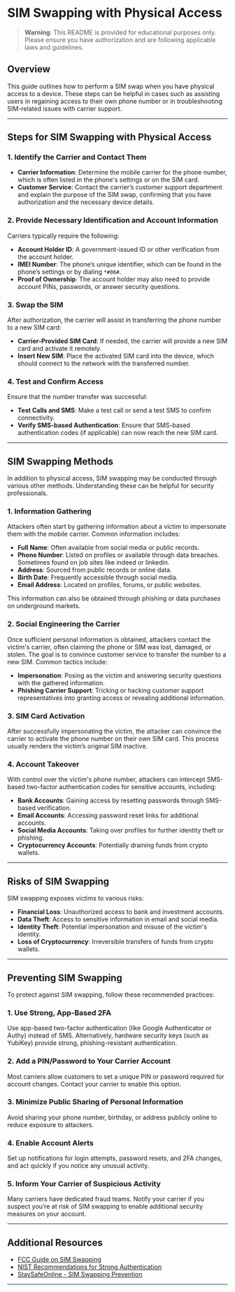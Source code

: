 # SIM Swapping with Physical Access

> **Warning**: This README is provided for educational purposes only. Please ensure you have authorization and are following applicable laws and guidelines.

## Overview

This guide outlines how to perform a SIM swap when you have physical access to a device. These steps can be helpful in cases such as assisting users in regaining access to their own phone number or in troubleshooting SIM-related issues with carrier support.

---

## Steps for SIM Swapping with Physical Access

### 1. Identify the Carrier and Contact Them

   - **Carrier Information**: Determine the mobile carrier for the phone number, which is often listed in the phone's settings or on the SIM card.
   - **Customer Service**: Contact the carrier’s customer support department and explain the purpose of the SIM swap, confirming that you have authorization and the necessary device details.

### 2. Provide Necessary Identification and Account Information

   Carriers typically require the following:
   - **Account Holder ID**: A government-issued ID or other verification from the account holder.
   - **IMEI Number**: The phone’s unique identifier, which can be found in the phone’s settings or by dialing `*#06#`.
   - **Proof of Ownership**: The account holder may also need to provide account PINs, passwords, or answer security questions.

### 3. Swap the SIM

   After authorization, the carrier will assist in transferring the phone number to a new SIM card:
   - **Carrier-Provided SIM Card**: If needed, the carrier will provide a new SIM card and activate it remotely.
   - **Insert New SIM**: Place the activated SIM card into the device, which should connect to the network with the transferred number.

### 4. Test and Confirm Access

   Ensure that the number transfer was successful:
   - **Test Calls and SMS**: Make a test call or send a test SMS to confirm connectivity.
   - **Verify SMS-based Authentication**: Ensure that SMS-based authentication codes (if applicable) can now reach the new SIM card.

---

## SIM Swapping Methods

In addition to physical access, SIM swapping may be conducted through various other methods. Understanding these can be helpful for security professionals.

### 1. Information Gathering

   Attackers often start by gathering information about a victim to impersonate them with the mobile carrier. Common information includes:

   - **Full Name**: Often available from social media or public records.
   - **Phone Number**: Listed on profiles or available through data breaches. Sometimes found on job sites like indeed or linkedin.
   - **Address**: Sourced from public records or online data.
   - **Birth Date**: Frequently accessible through social media.
   - **Email Address**: Located on profiles, forums, or public websites.

   This information can also be obtained through phishing or data purchases on underground markets.

### 2. Social Engineering the Carrier

   Once sufficient personal information is obtained, attackers contact the victim's carrier, often claiming the phone or SIM was lost, damaged, or stolen. The goal is to convince customer service to transfer the number to a new SIM. Common tactics include:

   - **Impersonation**: Posing as the victim and answering security questions with the gathered information.
   - **Phishing Carrier Support**: Tricking or hacking customer support representatives into granting access or revealing additional information.

### 3. SIM Card Activation

   After successfully impersonating the victim, the attacker can convince the carrier to activate the phone number on their own SIM card. This process usually renders the victim’s original SIM inactive.

### 4. Account Takeover

   With control over the victim's phone number, attackers can intercept SMS-based two-factor authentication codes for sensitive accounts, including:

   - **Bank Accounts**: Gaining access by resetting passwords through SMS-based verification.
   - **Email Accounts**: Accessing password reset links for additional accounts.
   - **Social Media Accounts**: Taking over profiles for further identity theft or phishing.
   - **Cryptocurrency Accounts**: Potentially draining funds from crypto wallets.

---

## Risks of SIM Swapping

SIM swapping exposes victims to various risks:

- **Financial Loss**: Unauthorized access to bank and investment accounts.
- **Data Theft**: Access to sensitive information in email and social media.
- **Identity Theft**: Potential impersonation and misuse of the victim's identity.
- **Loss of Cryptocurrency**: Irreversible transfers of funds from crypto wallets.

---

## Preventing SIM Swapping

To protect against SIM swapping, follow these recommended practices:

### 1. Use Strong, App-Based 2FA
   Use app-based two-factor authentication (like Google Authenticator or Authy) instead of SMS. Alternatively, hardware security keys (such as YubiKey) provide strong, phishing-resistant authentication.

### 2. Add a PIN/Password to Your Carrier Account
   Most carriers allow customers to set a unique PIN or password required for account changes. Contact your carrier to enable this option.

### 3. Minimize Public Sharing of Personal Information
   Avoid sharing your phone number, birthday, or address publicly online to reduce exposure to attackers.

### 4. Enable Account Alerts
   Set up notifications for login attempts, password resets, and 2FA changes, and act quickly if you notice any unusual activity.

### 5. Inform Your Carrier of Suspicious Activity
   Many carriers have dedicated fraud teams. Notify your carrier if you suspect you’re at risk of SIM swapping to enable additional security measures on your account.

---

## Additional Resources

- [FCC Guide on SIM Swapping](https://www.fcc.gov/sim-swap-scams-how-protect-yourself)
- [NIST Recommendations for Strong Authentication](https://pages.nist.gov/800-63-3/)
- [StaySafeOnline - SIM Swapping Prevention](https://staysafeonline.org/sim-swapping-prevention/)

---

